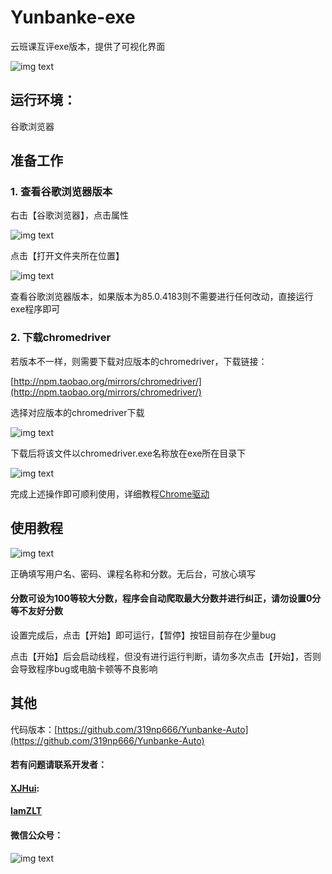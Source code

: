# Yunbanke-exe
云班课互评exe版本，提供了可视化界面

![img text](https://www.iamzlt.com/wp-content/uploads/2020/12/01.png)

## 运行环境：

谷歌浏览器

## 准备工作

### 1. 查看谷歌浏览器版本

右击【谷歌浏览器】，点击属性

![img text](https://www.iamzlt.com/wp-content/uploads/2020/12/02.png)

点击【打开文件夹所在位置】

![img text](https://www.iamzlt.com/wp-content/uploads/2020/12/03.png)

查看谷歌浏览器版本，如果版本为85.0.4183则不需要进行任何改动，直接运行exe程序即可

### 2. 下载chromedriver

若版本不一样，则需要下载对应版本的chromedriver，下载链接：

[http://npm.taobao.org/mirrors/chromedriver/](http://npm.taobao.org/mirrors/chromedriver/)

选择对应版本的chromedriver下载

![img text](https://www.iamzlt.com/wp-content/uploads/2020/12/RL5M2XVB7O8UMLQEX7JC.png)

下载后将该文件以chromedriver.exe名称放在exe所在目录下

![img text](https://www.iamzlt.com/wp-content/uploads/2020/12/@BATVT7YS7CQ@V2DLVJ.png)

完成上述操作即可顺利使用，详细教程[Chrome驱动](https://plushine.cn/22094.html#%E6%B5%8F%E8%A7%88%E5%99%A8%E5%8F%8A%E9%A9%B1%E5%8A%A8)

## 使用教程

![img text](https://www.iamzlt.com/wp-content/uploads/2020/12/6QU38LXO71_F72PKE35.png)

正确填写用户名、密码、课程名称和分数。无后台，可放心填写

#### 分数可设为100等较大分数，程序会自动爬取最大分数并进行纠正，请勿设置0分等不友好分数

设置完成后，点击【开始】即可运行，【暂停】按钮目前存在少量bug

点击【开始】后会启动线程，但没有进行运行判断，请勿多次点击【开始】，否则会导致程序bug或电脑卡顿等不良影响

## 其他

代码版本：[https://github.com/319np666/Yunbanke-Auto](https://github.com/319np666/Yunbanke-Auto)

#### 若有问题请联系开发者：

#### [XJHui](https://plushine.cn/):

#### [IamZLT](https://www.iamzlt.com/)

#### 微信公众号：

![img text](https://www.iamzlt.com/wp-content/uploads/2019/08/wx-2.jpg)





